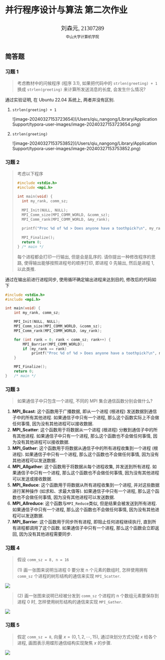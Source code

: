 # 并行程序设计与算法 第二次作业

<center><div style='height:2mm;'></div><div style="font-family:华文楷体;font-size:14pt;">刘森元, 21307289</div></center>
<center><span style="font-family:华文楷体;font-size:9pt;line-height:9mm">中山大学计算机学院</span>
</center>


## 简答题

### 习题 1

> 考虑教材中的问候程序 (程序 3.1), 如果把代码中的 `strlen(greeting) + 1` 换成 `strlen(greeting)` 来计算所发送消息的长度, 会发生什么情况?

通过实验证明, 在 Ubuntu 22.04 系统上, 两者并没有区别.

1. `strlen(greeting) + 1`

   ![image-20240327153723654](/Users/qiu_nangong/Library/Application Support/typora-user-images/image-20240327153723654.png)

2. `strlen(greeting)`

   ![image-20240327153753852](/Users/qiu_nangong/Library/Application Support/typora-user-images/image-20240327153753852.png)

### 习题 2

> 考虑以下程序
>
> ```c++
> #include <stdio.h>
> #include <mpi.h>
> 
> int main(void) {
> 	int my_rank, comm_sz;
> 	
> 	MPI_Init(NULL, NULL);
> 	MPI_Comm_size(MPI_COMM_WORLD, &comm_sz);
> 	MPI_Comm_rank(MPI_COMM_WORLD, &my_rank);
> 	
> 	printf("Proc %d of %d > Does anyone have a toothpick?\n", my_rank, comm_sz);
> 	
> 	MPI_Finalize();
> 	return 0;
> }	/* main */
> ```
>
> 每个进程都会打印一行输出, 但是会是乱序的. 请你提出一种修改程序的思路, 使得输出能够按照进程号的顺序打印, 即进程 0 先输出, 然后是进程 1, 以此类推.

通过在输出前进行进程同步, 使用循环确定输出进程来达到目的, 修改后的代码如下

```cpp
#include <stdio.h>
#include <mpi.h>

int main(void) {
    int my_rank, comm_sz;

    MPI_Init(NULL, NULL);
    MPI_Comm_size(MPI_COMM_WORLD, &comm_sz);
    MPI_Comm_rank(MPI_COMM_WORLD, &my_rank);

    for (int rank = 0; rank < comm_sz; rank++) {
        MPI_Barrier(MPI_COMM_WORLD);
        if (my_rank == rank)
            printf("Proc %d of %d > Does anyone have a toothpick?\n", my_rank, comm_sz);
    }

    MPI_Finalize();
    return 0;
}	/* main */
```

### 习题 3

> 如果通信子中只包含一个进程, 不同的 MPI 集合通信函数分别会做什么?

1. **MPI_Bcast**: 这个函数用于广播数据, 即从一个进程 (根进程) 发送数据到通信子中的所有其他进程. 如果通信子中只有一个进程, 那么这个函数实际上不会做任何事情, 因为没有其他进程可以接收数据. 
2. **MPI_Scatter**: 这个函数用于将数据从一个进程 (根进程) 分散到通信子中的所有其他进程. 如果通信子中只有一个进程, 那么这个函数也不会做任何事情, 因为没有其他进程可以接收数据. 
3. **MPI_Gather**: 这个函数用于将数据从通信子中的所有进程收集到一个进程 (根进程). 如果通信子中只有一个进程, 那么这个函数也不会做任何事情, 因为没有其他进程可以发送数据. 
4. **MPI_Allgather**: 这个函数用于将数据从每个进程收集, 并发送到所有进程. 如果通信子中只有一个进程, 那么这个函数也不会做任何事情, 因为没有其他进程可以发送或接收数据. 
5. **MPI_Reduce**: 这个函数用于将数据从所有进程收集到一个进程, 并对这些数据进行某种操作 (如求和、求最大值等). 如果通信子中只有一个进程, 那么这个函数也不会做任何事情, 因为没有其他进程可以发送数据. 
6. **MPI_Allreduce**: 这个函数与`MPI_Reduce`类似, 但是结果会被发送到所有进程. 如果通信子中只有一个进程, 那么这个函数也不会做任何事情, 因为没有其他进程可以发送数据. 
7. **MPI_Barrier**: 这个函数用于同步所有进程, 即阻止任何进程继续执行, 直到所有进程都调用了这个函数. 如果通信子中只有一个进程, 那么这个函数会立即返回, 因为没有其他进程需要同步. 

### 习题 4

> 假设 `comm_sz = 8, n = 16`
>
> (1) 画一张图来说明当进程 0 要分发 n 个元素的数组时, 怎样使用拥有 `comm_sz` 个进程的树形结构的通信来实现 `MPI_Scatter`.

![](/Users/qiu_nangong/Documents/GitHub/Parallel-Programming/Theory/Scatter_Tree.png)

> (2) 画一张图来说明已经被分发到 `comm_sz` 个进程的 n 个数组元素要保存到进程 0 时, 怎样使用树形结构的通信来实现 `MPI_Gather`.

![](/Users/qiu_nangong/Documents/GitHub/Parallel-Programming/Theory/Gather_Tree.png)

### 习题 5

> 假定 `comm_sz = 8`, 向量 $x=(0,1,2,\cdots,15)$, 通过块划分方式分配 $x$ 给各个进程, 画图表示用蝶形通信结构实现聚焦 $x$​ 的步骤.

![](/Users/qiu_nangong/Documents/GitHub/Parallel-Programming/Theory/Butterfly-structure.png)


